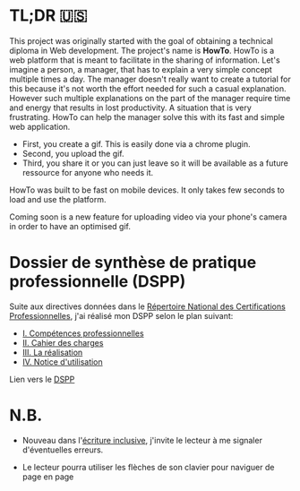 # TL;DR 🇺🇸

This project was originally started with the goal of obtaining a technical diploma in Web development. The project's name is **HowTo**.
HowTo is a web platform that is meant to facilitate in the sharing of information. Let's imagine a person, a manager, that has to explain a very simple concept multiple times a day. The manager doesn't really want to create a tutorial for this because it's not worth the effort needed for such a casual explanation. However such multiple explanations on the part of the manager require time and energy that results in lost productivity. A situation that is very frustrating. HowTo can help the manager solve this with its fast and simple web application.

* First, you create a gif. This is easily done via a chrome plugin.
* Second, you upload the gif.
* Third, you share it or you can just leave so it will be available as a future ressource for anyone who needs it.

HowTo was built to be fast on mobile devices. It only takes few seconds to load and use the platform.

Coming soon is a new feature for uploading video via your phone's camera in order to have an optimised gif.

# Dossier de synthèse de pratique professionnelle (DSPP)

Suite aux directives données dans le [Répertoire National des Certifications Professionnelles](http://www.rncp.cncp.gouv.fr/grand-public/visualisationFiche?format=fr&fiche=5927), j'ai réalisé mon DSPP selon le plan suivant:

* [I. Compétences professionnelles](I.liste-des-competences-professionnelles/readme.md)
* [II. Cahier des charges](II.cahier-des-charges/1.presentation-du-project/1.contexte.md)
* [III. La réalisation](III.realisation/1.maquette-application/1.mockups/readme.md)
* [IV. Notice d'utilisation](IV.notice-dutilisation/readme.md)

Lien vers le [DSPP](https://mathieux51.gitbooks.io/howto/)

# N.B.

* Nouveau dans l'[écriture inclusive](http://www.ecriture-inclusive.fr/), j'invite le lecteur à me signaler d'éventuelles erreurs.

* Le lecteur pourra utiliser les flèches de son clavier pour naviguer de page en page
